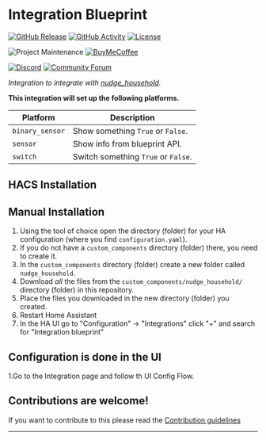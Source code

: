 # Integration Blueprint

[![GitHub Release][releases-shield]][releases]
[![GitHub Activity][commits-shield]][commits]
[![License][license-shield]](LICENSE)

![Project Maintenance][maintenance-shield]
[![BuyMeCoffee][buymecoffeebadge]][buymecoffee]

[![Discord][discord-shield]][discord]
[![Community Forum][forum-shield]][forum]

_Integration to integrate with [nudge_household][nudge_household]._

**This integration will set up the following platforms.**

Platform | Description
-- | --
`binary_sensor` | Show something `True` or `False`.
`sensor` | Show info from blueprint API.
`switch` | Switch something `True` or `False`.

## HACS Installation

## Manual Installation

1. Using the tool of choice open the directory (folder) for your HA configuration (where you find `configuration.yaml`).
1. If you do not have a `custom_components` directory (folder) there, you need to create it.
1. In the `custom_components` directory (folder) create a new folder called `nudge_household`.
1. Download _all_ the files from the `custom_components/nudge_household/` directory (folder) in this repository.
1. Place the files you downloaded in the new directory (folder) you created.
1. Restart Home Assistant
1. In the HA UI go to "Configuration" -> "Integrations" click "+" and search for "Integration blueprint"

## Configuration is done in the UI

1.Go to the Integration page and follow th UI Config Flow.

## Contributions are welcome!

If you want to contribute to this please read the [Contribution guidelines](CONTRIBUTING.md)

***

[nudge_household]: https://github.com/FreDj1996/nudge_household
[buymecoffee]: https://www.buymeacoffee.com/FreDj1996
[buymecoffeebadge]: https://img.shields.io/badge/buy%20me%20a%20coffee-donate-yellow.svg?style=for-the-badge
[commits-shield]: https://img.shields.io/github/commit-activity/y/FreDj1996/nudge_household.svg?style=for-the-badge
[commits]: https://github.com/FreDj1996/nudge_household/commits/main
[discord]: https://discord.gg/Qa5fW2R
[discord-shield]: https://img.shields.io/discord/330944238910963714.svg?style=for-the-badge
[exampleimg]: example.png
[forum-shield]: https://img.shields.io/badge/community-forum-brightgreen.svg?style=for-the-badge
[forum]: https://community.home-assistant.io/
[license-shield]: https://img.shields.io/github/license/FreDj1996/nudge_household.svg?style=for-the-badge
[maintenance-shield]: https://img.shields.io/badge/maintainer-Joakim%20Sørensen%20%40FreDj1996-blue.svg?style=for-the-badge
[releases-shield]: https://img.shields.io/github/release/FreDj1996/nudge_household.svg?style=for-the-badge
[releases]: https://github.com/FreDj1996/nudge_household/releases
